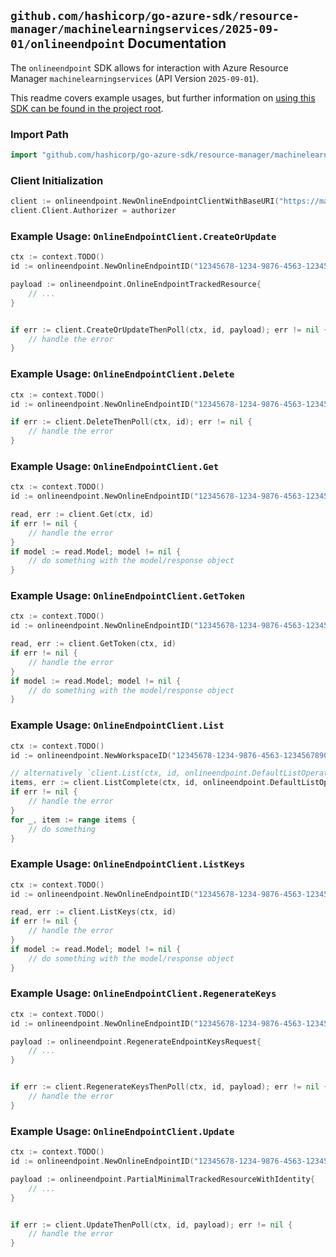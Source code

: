 
## `github.com/hashicorp/go-azure-sdk/resource-manager/machinelearningservices/2025-09-01/onlineendpoint` Documentation

The `onlineendpoint` SDK allows for interaction with Azure Resource Manager `machinelearningservices` (API Version `2025-09-01`).

This readme covers example usages, but further information on [using this SDK can be found in the project root](https://github.com/hashicorp/go-azure-sdk/tree/main/docs).

### Import Path

```go
import "github.com/hashicorp/go-azure-sdk/resource-manager/machinelearningservices/2025-09-01/onlineendpoint"
```


### Client Initialization

```go
client := onlineendpoint.NewOnlineEndpointClientWithBaseURI("https://management.azure.com")
client.Client.Authorizer = authorizer
```


### Example Usage: `OnlineEndpointClient.CreateOrUpdate`

```go
ctx := context.TODO()
id := onlineendpoint.NewOnlineEndpointID("12345678-1234-9876-4563-123456789012", "example-resource-group", "workspaceName", "onlineEndpointName")

payload := onlineendpoint.OnlineEndpointTrackedResource{
	// ...
}


if err := client.CreateOrUpdateThenPoll(ctx, id, payload); err != nil {
	// handle the error
}
```


### Example Usage: `OnlineEndpointClient.Delete`

```go
ctx := context.TODO()
id := onlineendpoint.NewOnlineEndpointID("12345678-1234-9876-4563-123456789012", "example-resource-group", "workspaceName", "onlineEndpointName")

if err := client.DeleteThenPoll(ctx, id); err != nil {
	// handle the error
}
```


### Example Usage: `OnlineEndpointClient.Get`

```go
ctx := context.TODO()
id := onlineendpoint.NewOnlineEndpointID("12345678-1234-9876-4563-123456789012", "example-resource-group", "workspaceName", "onlineEndpointName")

read, err := client.Get(ctx, id)
if err != nil {
	// handle the error
}
if model := read.Model; model != nil {
	// do something with the model/response object
}
```


### Example Usage: `OnlineEndpointClient.GetToken`

```go
ctx := context.TODO()
id := onlineendpoint.NewOnlineEndpointID("12345678-1234-9876-4563-123456789012", "example-resource-group", "workspaceName", "onlineEndpointName")

read, err := client.GetToken(ctx, id)
if err != nil {
	// handle the error
}
if model := read.Model; model != nil {
	// do something with the model/response object
}
```


### Example Usage: `OnlineEndpointClient.List`

```go
ctx := context.TODO()
id := onlineendpoint.NewWorkspaceID("12345678-1234-9876-4563-123456789012", "example-resource-group", "workspaceName")

// alternatively `client.List(ctx, id, onlineendpoint.DefaultListOperationOptions())` can be used to do batched pagination
items, err := client.ListComplete(ctx, id, onlineendpoint.DefaultListOperationOptions())
if err != nil {
	// handle the error
}
for _, item := range items {
	// do something
}
```


### Example Usage: `OnlineEndpointClient.ListKeys`

```go
ctx := context.TODO()
id := onlineendpoint.NewOnlineEndpointID("12345678-1234-9876-4563-123456789012", "example-resource-group", "workspaceName", "onlineEndpointName")

read, err := client.ListKeys(ctx, id)
if err != nil {
	// handle the error
}
if model := read.Model; model != nil {
	// do something with the model/response object
}
```


### Example Usage: `OnlineEndpointClient.RegenerateKeys`

```go
ctx := context.TODO()
id := onlineendpoint.NewOnlineEndpointID("12345678-1234-9876-4563-123456789012", "example-resource-group", "workspaceName", "onlineEndpointName")

payload := onlineendpoint.RegenerateEndpointKeysRequest{
	// ...
}


if err := client.RegenerateKeysThenPoll(ctx, id, payload); err != nil {
	// handle the error
}
```


### Example Usage: `OnlineEndpointClient.Update`

```go
ctx := context.TODO()
id := onlineendpoint.NewOnlineEndpointID("12345678-1234-9876-4563-123456789012", "example-resource-group", "workspaceName", "onlineEndpointName")

payload := onlineendpoint.PartialMinimalTrackedResourceWithIdentity{
	// ...
}


if err := client.UpdateThenPoll(ctx, id, payload); err != nil {
	// handle the error
}
```

